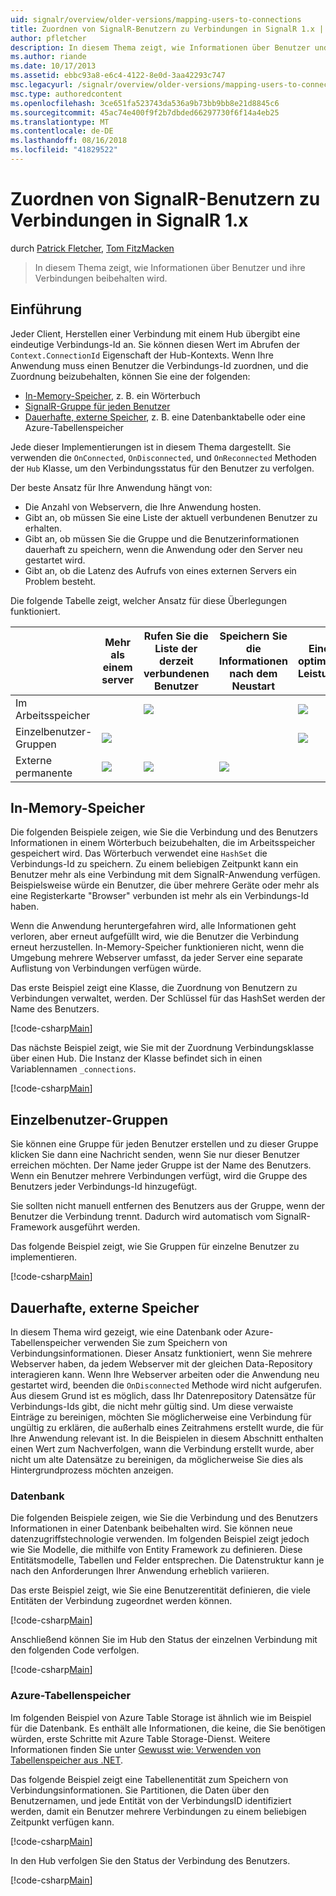 ```yaml
---
uid: signalr/overview/older-versions/mapping-users-to-connections
title: Zuordnen von SignalR-Benutzern zu Verbindungen in SignalR 1.x | Microsoft-Dokumentation
author: pfletcher
description: In diesem Thema zeigt, wie Informationen über Benutzer und ihre Verbindungen beibehalten wird.
ms.author: riande
ms.date: 10/17/2013
ms.assetid: ebbc93a8-e6c4-4122-8e0d-3aa42293c747
msc.legacyurl: /signalr/overview/older-versions/mapping-users-to-connections
msc.type: authoredcontent
ms.openlocfilehash: 3ce651fa523743da536a9b73bb9bb8e21d8845c6
ms.sourcegitcommit: 45ac74e400f9f2b7dbded66297730f6f14a4eb25
ms.translationtype: MT
ms.contentlocale: de-DE
ms.lasthandoff: 08/16/2018
ms.locfileid: "41829522"
---
```

<a name="mapping-signalr-users-to-connections-in-signalr-1x"></a>Zuordnen von SignalR-Benutzern zu Verbindungen in SignalR 1.x
====================
durch [Patrick Fletcher](https://github.com/pfletcher), [Tom FitzMacken](https://github.com/tfitzmac)

> In diesem Thema zeigt, wie Informationen über Benutzer und ihre Verbindungen beibehalten wird.


## <a name="introduction"></a>Einführung

Jeder Client, Herstellen einer Verbindung mit einem Hub übergibt eine eindeutige Verbindungs-Id an. Sie können diesen Wert im Abrufen der `Context.ConnectionId` Eigenschaft der Hub-Kontexts. Wenn Ihre Anwendung muss einen Benutzer die Verbindungs-Id zuordnen, und die Zuordnung beizubehalten, können Sie eine der folgenden:

- [In-Memory-Speicher](#inmemory), z. B. ein Wörterbuch
- [SignalR-Gruppe für jeden Benutzer](#groups)
- [Dauerhafte, externe Speicher](#database), z. B. eine Datenbanktabelle oder eine Azure-Tabellenspeicher

Jede dieser Implementierungen ist in diesem Thema dargestellt. Sie verwenden die `OnConnected`, `OnDisconnected`, und `OnReconnected` Methoden der `Hub` Klasse, um den Verbindungsstatus für den Benutzer zu verfolgen.

Der beste Ansatz für Ihre Anwendung hängt von:

- Die Anzahl von Webservern, die Ihre Anwendung hosten.
- Gibt an, ob müssen Sie eine Liste der aktuell verbundenen Benutzer zu erhalten.
- Gibt an, ob müssen Sie die Gruppe und die Benutzerinformationen dauerhaft zu speichern, wenn die Anwendung oder den Server neu gestartet wird.
- Gibt an, ob die Latenz des Aufrufs von eines externen Servers ein Problem besteht.

Die folgende Tabelle zeigt, welcher Ansatz für diese Überlegungen funktioniert.

|  | Mehr als einem server | Rufen Sie die Liste der derzeit verbundenen Benutzer | Speichern Sie die Informationen nach dem Neustart | Eine optimale Leistung |
| --- | --- | --- | --- | --- |
| Im Arbeitsspeicher |  | ![](mapping-users-to-connections/_static/image1.png) |  | ![](mapping-users-to-connections/_static/image2.png) |
| Einzelbenutzer-Gruppen | ![](mapping-users-to-connections/_static/image3.png) |  |  | ![](mapping-users-to-connections/_static/image4.png) |
| Externe permanente | ![](mapping-users-to-connections/_static/image5.png) | ![](mapping-users-to-connections/_static/image6.png) | ![](mapping-users-to-connections/_static/image7.png) |  |

<a id="inmemory"></a>

## <a name="in-memory-storage"></a>In-Memory-Speicher

Die folgenden Beispiele zeigen, wie Sie die Verbindung und des Benutzers Informationen in einem Wörterbuch beizubehalten, die im Arbeitsspeicher gespeichert wird. Das Wörterbuch verwendet eine `HashSet` die Verbindungs-Id zu speichern. Zu einem beliebigen Zeitpunkt kann ein Benutzer mehr als eine Verbindung mit dem SignalR-Anwendung verfügen. Beispielsweise würde ein Benutzer, die über mehrere Geräte oder mehr als eine Registerkarte "Browser" verbunden ist mehr als ein Verbindungs-Id haben.

Wenn die Anwendung heruntergefahren wird, alle Informationen geht verloren, aber erneut aufgefüllt wird, wie die Benutzer die Verbindung erneut herzustellen. In-Memory-Speicher funktionieren nicht, wenn die Umgebung mehrere Webserver umfasst, da jeder Server eine separate Auflistung von Verbindungen verfügen würde.

Das erste Beispiel zeigt eine Klasse, die Zuordnung von Benutzern zu Verbindungen verwaltet, werden. Der Schlüssel für das HashSet werden der Name des Benutzers.

[!code-csharp[Main](mapping-users-to-connections/samples/sample1.cs)]

Das nächste Beispiel zeigt, wie Sie mit der Zuordnung Verbindungsklasse über einen Hub. Die Instanz der Klasse befindet sich in einen Variablennamen `_connections`.

[!code-csharp[Main](mapping-users-to-connections/samples/sample2.cs)]

<a id="groups"></a>

## <a name="single-user-groups"></a>Einzelbenutzer-Gruppen

Sie können eine Gruppe für jeden Benutzer erstellen und zu dieser Gruppe klicken Sie dann eine Nachricht senden, wenn Sie nur dieser Benutzer erreichen möchten. Der Name jeder Gruppe ist der Name des Benutzers. Wenn ein Benutzer mehrere Verbindungen verfügt, wird die Gruppe des Benutzers jeder Verbindungs-Id hinzugefügt.

Sie sollten nicht manuell entfernen des Benutzers aus der Gruppe, wenn der Benutzer die Verbindung trennt. Dadurch wird automatisch vom SignalR-Framework ausgeführt werden.

Das folgende Beispiel zeigt, wie Sie Gruppen für einzelne Benutzer zu implementieren.

[!code-csharp[Main](mapping-users-to-connections/samples/sample3.cs)]

<a id="database"></a>

## <a name="permanent-external-storage"></a>Dauerhafte, externe Speicher

In diesem Thema wird gezeigt, wie eine Datenbank oder Azure-Tabellenspeicher verwenden Sie zum Speichern von Verbindungsinformationen. Dieser Ansatz funktioniert, wenn Sie mehrere Webserver haben, da jedem Webserver mit der gleichen Data-Repository interagieren kann. Wenn Ihre Webserver arbeiten oder die Anwendung neu gestartet wird, beenden die `OnDisconnected` Methode wird nicht aufgerufen. Aus diesem Grund ist es möglich, dass Ihr Datenrepository Datensätze für Verbindungs-Ids gibt, die nicht mehr gültig sind. Um diese verwaiste Einträge zu bereinigen, möchten Sie möglicherweise eine Verbindung für ungültig zu erklären, die außerhalb eines Zeitrahmens erstellt wurde, die für Ihre Anwendung relevant ist. In die Beispielen in diesem Abschnitt enthalten einen Wert zum Nachverfolgen, wann die Verbindung erstellt wurde, aber nicht um alte Datensätze zu bereinigen, da möglicherweise Sie dies als Hintergrundprozess möchten anzeigen.

### <a name="database"></a>Datenbank

Die folgenden Beispiele zeigen, wie Sie die Verbindung und des Benutzers Informationen in einer Datenbank beibehalten wird. Sie können neue datenzugriffstechnologie verwenden. Im folgenden Beispiel zeigt jedoch wie Sie Modelle, die mithilfe von Entity Framework zu definieren. Diese Entitätsmodelle, Tabellen und Felder entsprechen. Die Datenstruktur kann je nach den Anforderungen Ihrer Anwendung erheblich variieren.

Das erste Beispiel zeigt, wie Sie eine Benutzerentität definieren, die viele Entitäten der Verbindung zugeordnet werden können.

[!code-csharp[Main](mapping-users-to-connections/samples/sample4.cs)]

Anschließend können Sie im Hub den Status der einzelnen Verbindung mit den folgenden Code verfolgen.

[!code-csharp[Main](mapping-users-to-connections/samples/sample5.cs)]

### <a name="azure-table-storage"></a>Azure-Tabellenspeicher

Im folgenden Beispiel von Azure Table Storage ist ähnlich wie im Beispiel für die Datenbank. Es enthält alle Informationen, die keine, die Sie benötigen würden, erste Schritte mit Azure Table Storage-Dienst. Weitere Informationen finden Sie unter [Gewusst wie: Verwenden von Tabellenspeicher aus .NET](https://azure.microsoft.com/documentation/articles/storage-dotnet-how-to-use-tables/).

Das folgende Beispiel zeigt eine Tabellenentität zum Speichern von Verbindungsinformationen. Sie Partitionen, die Daten über den Benutzernamen, und jede Entität von der Verbindungs­ID identifiziert werden, damit ein Benutzer mehrere Verbindungen zu einem beliebigen Zeitpunkt verfügen kann.

[!code-csharp[Main](mapping-users-to-connections/samples/sample6.cs)]

In den Hub verfolgen Sie den Status der Verbindung des Benutzers.

[!code-csharp[Main](mapping-users-to-connections/samples/sample7.cs)]
